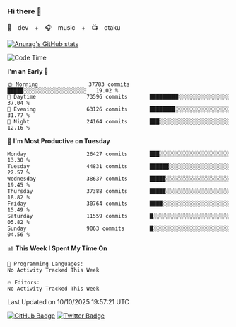 ### Hi there 👋

🚀　dev　+　🎧　music　+　📺　otaku


[![Anurag's GitHub stats](https://github-readme-stats.vercel.app/api?username=koheitasaka&count_private=true&show_icons=true&theme=monokai)](https://github.com/koheitasaka/github-readme-stats)

<!--START_SECTION:waka-->
![Code Time](http://img.shields.io/badge/Code%20Time-1%2C161%20hrs%2023%20mins-blue)

**I'm an Early 🐤** 

```text
🌞 Morning                37783 commits       █████░░░░░░░░░░░░░░░░░░░░   19.02 % 
🌆 Daytime                73596 commits       █████████░░░░░░░░░░░░░░░░   37.04 % 
🌃 Evening                63126 commits       ████████░░░░░░░░░░░░░░░░░   31.77 % 
🌙 Night                  24164 commits       ███░░░░░░░░░░░░░░░░░░░░░░   12.16 % 
```
📅 **I'm Most Productive on Tuesday** 

```text
Monday                   26427 commits       ███░░░░░░░░░░░░░░░░░░░░░░   13.30 % 
Tuesday                  44831 commits       ██████░░░░░░░░░░░░░░░░░░░   22.57 % 
Wednesday                38637 commits       █████░░░░░░░░░░░░░░░░░░░░   19.45 % 
Thursday                 37388 commits       █████░░░░░░░░░░░░░░░░░░░░   18.82 % 
Friday                   30764 commits       ████░░░░░░░░░░░░░░░░░░░░░   15.49 % 
Saturday                 11559 commits       █░░░░░░░░░░░░░░░░░░░░░░░░   05.82 % 
Sunday                   9063 commits        █░░░░░░░░░░░░░░░░░░░░░░░░   04.56 % 
```


📊 **This Week I Spent My Time On** 

```text
💬 Programming Languages: 
No Activity Tracked This Week

🔥 Editors: 
No Activity Tracked This Week
```


 Last Updated on 10/10/2025 19:57:21 UTC
<!--END_SECTION:waka-->

[![GitHub Badge](https://img.shields.io/badge/GitHub-100000?style=for-the-badge&logo=github&logoColor=white)](https://github.com/koheitasaka)
[![Twitter Badge](https://img.shields.io/badge/Twitter-1DA1F2?style=for-the-badge&logo=twitter&logoColor=white)](https://twitter.com/sleep_asleep_)
